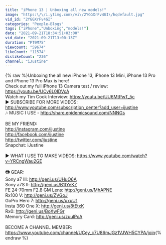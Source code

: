 ```yaml
---
title: "iPhone 13 | Unboxing all new models!"
image: "https:\/\/i.ytimg.com\/vi\/2YGGXrFv4GI\/hqdefault.jpg"
vid_id: "2YGGXrFv4GI"
categories: "People-Blogs"
tags: ["iPhone","Unboxing","models!"]
date: "2021-09-21T18:34:51+03:00"
vid_date: "2021-09-21T13:00:13Z"
duration: "PT9M7S"
viewcount: "59674"
likeCount: "11574"
dislikeCount: "236"
channel: "iJustine"
---
```

{% raw %}Unboxing the all new iPhone 13, iPhone 13 Mini, iPhone 13 Pro and iPhone 13 Pro Max is here!<br />Check out my full iPhone 13 Camera test / review: <a rel="nofollow" target="blank" href="https://youtu.be/UCv6L0IDVcA">https://youtu.be/UCv6L0IDVcA</a><br />Watch my Tim Cook Interview: <a rel="nofollow" target="blank" href="https://youtu.be/UU6MtPwT_5c">https://youtu.be/UU6MtPwT_5c</a><br />► SUBSCRIBE FOR MORE VIDEOS: <a rel="nofollow" target="blank" href="http://www.youtube.com/subscription_center?add_user=ijustine">http://www.youtube.com/subscription_center?add_user=ijustine</a><br />🎶 MUSIC I USE - <a rel="nofollow" target="blank" href="http://share.epidemicsound.com/NNNGs">http://share.epidemicsound.com/NNNGs</a><br /><br />BE MY FRIEND:<br /><a rel="nofollow" target="blank" href="http://instagram.com/ijustine">http://instagram.com/ijustine</a><br /><a rel="nofollow" target="blank" href="http://facebook.com/ijustine">http://facebook.com/ijustine</a><br /><a rel="nofollow" target="blank" href="http://twitter.com/ijustine">http://twitter.com/ijustine</a><br />Snapchat: iJustine<br /><br />► WHAT I USE TO MAKE VIDEOS: <a rel="nofollow" target="blank" href="https://www.youtube.com/watch?v=YRCngWau2GE">https://www.youtube.com/watch?v=YRCngWau2GE</a><br /><br />📷 GEAR:<br />Sony a7 III: <a rel="nofollow" target="blank" href="http://geni.us/UHuO6A">http://geni.us/UHuO6A</a><br />Sony a7S II: <a rel="nofollow" target="blank" href="http://geni.us/B1tYeKZ">http://geni.us/B1tYeKZ</a><br />FE 24-70mm F2.8 GM Lens: <a rel="nofollow" target="blank" href="http://geni.us/MhAPNE">http://geni.us/MhAPNE</a><br />Rx100 V: <a rel="nofollow" target="blank" href="http://geni.us/ZVGoJ">http://geni.us/ZVGoJ</a><br />GoPro Hero 7: <a rel="nofollow" target="blank" href="http://geni.us/uxuU1">http://geni.us/uxuU1</a><br />Insta 360 One X: <a rel="nofollow" target="blank" href="http://geni.us/8tEtxK">http://geni.us/8tEtxK</a><br />Rx0: <a rel="nofollow" target="blank" href="http://geni.us/BoXwFGr">http://geni.us/BoXwFGr</a><br />Memory Card: <a rel="nofollow" target="blank" href="http://geni.us/zuulPoA">http://geni.us/zuulPoA</a><br /><br />BECOME A CHANNEL MEMBER: <a rel="nofollow" target="blank" href="https://www.youtube.com/channel/UCey_c7U86mJGz1VJWH5CYPA/join">https://www.youtube.com/channel/UCey_c7U86mJGz1VJWH5CYPA/join</a>{% endraw %}
